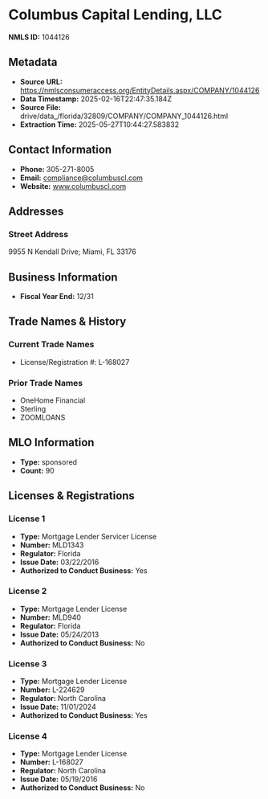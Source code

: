 # Columbus Capital Lending, LLC

**NMLS ID:** 1044126

## Metadata
- **Source URL:** https://nmlsconsumeraccess.org/EntityDetails.aspx/COMPANY/1044126
- **Data Timestamp:** 2025-02-16T22:47:35.184Z
- **Source File:** drive/data_/florida/32809/COMPANY/COMPANY_1044126.html
- **Extraction Time:** 2025-05-27T10:44:27.583832

## Contact Information
- **Phone:** 305-271-8005
- **Email:** compliance@columbuscl.com
- **Website:** www.columbuscl.com

## Addresses
### Street Address
9955 N Kendall Drive; Miami, FL 33176

## Business Information
- **Fiscal Year End:** 12/31

## Trade Names & History
### Current Trade Names
- License/Registration #: L-168027

### Prior Trade Names
- OneHome Financial
- Sterling
- ZOOMLOANS

## MLO Information
- **Type:** sponsored
- **Count:** 90

## Licenses & Registrations

### License 1
- **Type:** Mortgage Lender Servicer License
- **Number:** MLD1343
- **Regulator:** Florida
- **Issue Date:** 03/22/2016
- **Authorized to Conduct Business:** Yes

### License 2
- **Type:** Mortgage Lender License
- **Number:** MLD940
- **Regulator:** Florida
- **Issue Date:** 05/24/2013
- **Authorized to Conduct Business:** No

### License 3
- **Type:** Mortgage Lender License
- **Number:** L-224629
- **Regulator:** North Carolina
- **Issue Date:** 11/01/2024
- **Authorized to Conduct Business:** Yes

### License 4
- **Type:** Mortgage Lender License
- **Number:** L-168027
- **Regulator:** North Carolina
- **Issue Date:** 05/19/2016
- **Authorized to Conduct Business:** No
